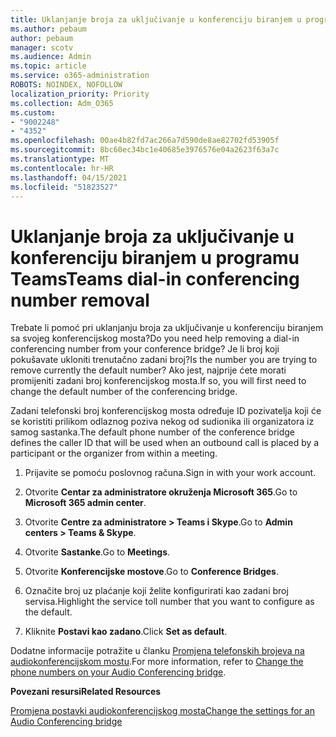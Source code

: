 ```yaml
---
title: Uklanjanje broja za uključivanje u konferenciju biranjem u programu Teams
ms.author: pebaum
author: pebaum
manager: scotv
ms.audience: Admin
ms.topic: article
ms.service: o365-administration
ROBOTS: NOINDEX, NOFOLLOW
localization_priority: Priority
ms.collection: Adm_O365
ms.custom:
- "9002248"
- "4352"
ms.openlocfilehash: 00ae4b82fd7ac266a7d590de8ae82702fd53905f
ms.sourcegitcommit: 8bc60ec34bc1e40685e3976576e04a2623f63a7c
ms.translationtype: MT
ms.contentlocale: hr-HR
ms.lasthandoff: 04/15/2021
ms.locfileid: "51823527"
---
```

# <a name="teams-dial-in-conferencing-number-removal"></a><span data-ttu-id="28cb3-102">Uklanjanje broja za uključivanje u konferenciju biranjem u programu Teams</span><span class="sxs-lookup"><span data-stu-id="28cb3-102">Teams dial-in conferencing number removal</span></span>

<span data-ttu-id="28cb3-103">Trebate li pomoć pri uklanjanju broja za uključivanje u konferenciju biranjem sa svojeg konferencijskog mosta?</span><span class="sxs-lookup"><span data-stu-id="28cb3-103">Do you need help removing a dial-in conferencing number from your conference bridge?</span></span> <span data-ttu-id="28cb3-104">Je li broj koji pokušavate ukloniti trenutačno zadani broj?</span><span class="sxs-lookup"><span data-stu-id="28cb3-104">Is the number you are trying to remove currently the default number?</span></span> <span data-ttu-id="28cb3-105">Ako jest, najprije ćete morati promijeniti zadani broj konferencijskog mosta.</span><span class="sxs-lookup"><span data-stu-id="28cb3-105">If so, you will first need to change the default number of the conferencing bridge.</span></span>

<span data-ttu-id="28cb3-106">Zadani telefonski broj konferencijskog mosta određuje ID pozivatelja koji će se koristiti prilikom odlaznog poziva nekog od sudionika ili organizatora iz samog sastanka.</span><span class="sxs-lookup"><span data-stu-id="28cb3-106">The default phone number of the conference bridge defines the caller ID that will be used when an outbound call is placed by a participant or the organizer from within a meeting.</span></span>

1. <span data-ttu-id="28cb3-107">Prijavite se pomoću poslovnog računa.</span><span class="sxs-lookup"><span data-stu-id="28cb3-107">Sign in with your work account.</span></span>

2. <span data-ttu-id="28cb3-108">Otvorite **Centar za administratore okruženja Microsoft 365**.</span><span class="sxs-lookup"><span data-stu-id="28cb3-108">Go to **Microsoft 365 admin center**.</span></span>

3. <span data-ttu-id="28cb3-109">Otvorite **Centre za administratore > Teams i Skype**.</span><span class="sxs-lookup"><span data-stu-id="28cb3-109">Go to **Admin centers > Teams & Skype**.</span></span>

4. <span data-ttu-id="28cb3-110">Otvorite **Sastanke**.</span><span class="sxs-lookup"><span data-stu-id="28cb3-110">Go to **Meetings**.</span></span>

5. <span data-ttu-id="28cb3-111">Otvorite **Konferencijske mostove**.</span><span class="sxs-lookup"><span data-stu-id="28cb3-111">Go to **Conference Bridges**.</span></span>

6. <span data-ttu-id="28cb3-112">Označite broj uz plaćanje koji želite konfigurirati kao zadani broj servisa.</span><span class="sxs-lookup"><span data-stu-id="28cb3-112">Highlight the service toll number that you want to configure as the default.</span></span>

7. <span data-ttu-id="28cb3-113">Kliknite **Postavi kao zadano**.</span><span class="sxs-lookup"><span data-stu-id="28cb3-113">Click **Set as default**.</span></span>

<span data-ttu-id="28cb3-114">Dodatne informacije potražite u članku [Promjena telefonskih brojeva na audiokonferencijskom mostu](https://docs.microsoft.com/microsoftteams/change-the-phone-numbers-on-your-audio-conferencing-bridge).</span><span class="sxs-lookup"><span data-stu-id="28cb3-114">For more information, refer to [Change the phone numbers on your Audio Conferencing bridge](https://docs.microsoft.com/microsoftteams/change-the-phone-numbers-on-your-audio-conferencing-bridge).</span></span>

<span data-ttu-id="28cb3-115">**Povezani resursi**</span><span class="sxs-lookup"><span data-stu-id="28cb3-115">**Related Resources**</span></span>

[<span data-ttu-id="28cb3-116">Promjena postavki audiokonferencijskog mosta</span><span class="sxs-lookup"><span data-stu-id="28cb3-116">Change the settings for an Audio Conferencing bridge</span></span>](https://docs.microsoft.com/microsoftteams/change-the-settings-for-an-audio-conferencing-bridge)
